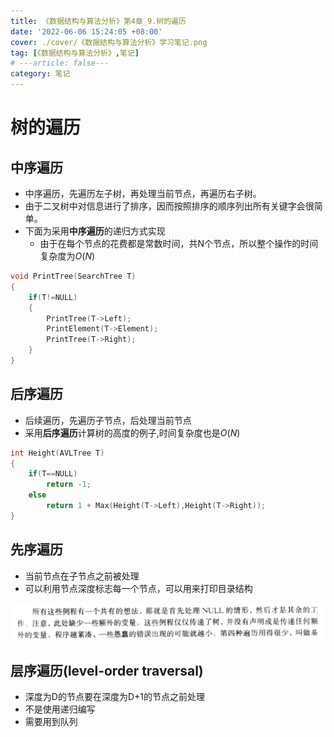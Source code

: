 ```yaml
---
title: 《数据结构与算法分析》第4章_9.树的遍历
date: '2022-06-06 15:24:05 +08:00'
cover: ./cover/《数据结构与算法分析》学习笔记.png
tag: [《数据结构与算法分析》,笔记]
# ---article: false---
category: 笔记
---
```



# 树的遍历

## 中序遍历

- 中序遍历，先遍历左子树，再处理当前节点，再遍历右子树。
- 由于二叉树中对信息进行了排序，因而按照排序的顺序列出所有关键字会很简单。
- 下面为采用**中序遍历**的递归方式实现
  - 由于在每个节点的花费都是常数时间，共N个节点，所以整个操作的时间复杂度为$O(N)$

```c
void PrintTree(SearchTree T)
{
    if(T!=NULL)
    {
        PrintTree(T->Left);
        PrintElement(T->Element);
        PrintTree(T->Right);
    }
}
```

## 后序遍历

- 后续遍历，先遍历子节点，后处理当前节点
- 采用**后序遍历**计算树的高度的例子,时间复杂度也是$O(N)$

```c
int Height(AVLTree T)
{
    if(T==NULL)
        return -1;
    else
        return 1 + Max(Height(T->Left),Height(T->Right));
}
```

## 先序遍历

- 当前节点在子节点之前被处理
- 可以利用节点深度标志每一个节点，可以用来打印目录结构

![](./images/《数据结构与算法分析》学习笔记/2022-06-06-15-44-54.png)

## 层序遍历(level-order traversal)

- 深度为D的节点要在深度为D+1的节点之前处理
- 不是使用递归编写
- 需要用到队列
